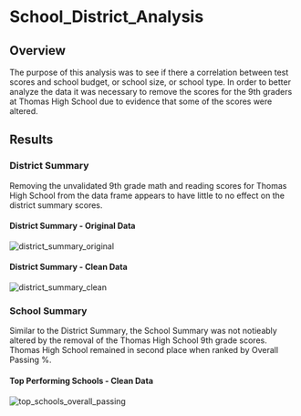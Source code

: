 # School_District_Analysis
## Overview 
The purpose of this analysis was to see if there a correlation between test scores and school budget, or school size, or school type.  In order to better analyze the data it was necessary to remove the scores for the 9th graders at Thomas High School due to evidence that some of the scores were altered. 
## Results
### District Summary
Removing the unvalidated 9th grade math and reading scores for Thomas High School from the data frame appears to have little to no effect on the district summary scores. 
#### District Summary - Original Data
![district_summary_original](https://user-images.githubusercontent.com/106352711/176973164-b416a3fb-ddd8-4c78-8634-5c7aecb4f57a.png)
#### District Summary - Clean Data
![district_summary_clean](https://user-images.githubusercontent.com/106352711/176973186-9579b0bf-15a2-42fd-840f-5a44a8ef730f.png)
### School Summary
Similar to the District Summary, the School Summary was not notieably altered by the removal of the Thomas High School 9th grade scores.  Thomas High School remained in second place when ranked by Overall Passing %.
#### Top Performing Schools - Clean Data
![top_schools_overall_passing](https://user-images.githubusercontent.com/106352711/176973403-c5ae40f2-297e-429c-b499-f67bc0740e68.png)
